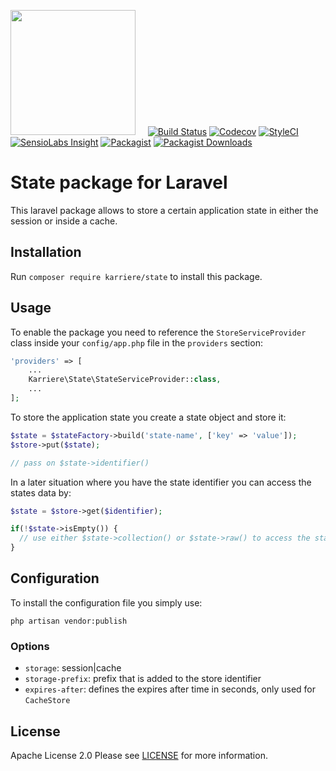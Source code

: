 <a href="https://www.karriere.at/" target="_blank"><img width="200" src="http://www.karriere.at/images/layout/katlogo.svg"></a>
<span>&nbsp;&nbsp;&nbsp;</span>
[![Build Status](https://img.shields.io/travis/karriereat/state.svg?style=flat-square)](https://travis-ci.org/karriereat/state)
[![Codecov](https://img.shields.io/codecov/c/github/karriereat/state.svg?style=flat-square)](https://codecov.io/gh/karriereat/state)
[![StyleCI](https://styleci.io/repos/74701405/shield?branch=master)](https://styleci.io/repos/74701405)
[![SensioLabs Insight](https://img.shields.io/sensiolabs/i/d6fab7b5-18d3-43f3-a9c5-f3088a3f874a.svg?style=flat-square)](https://insight.sensiolabs.com/projects/d6fab7b5-18d3-43f3-a9c5-f3088a3f874a)
[![Packagist](https://img.shields.io/packagist/v/karriere/state.svg)](https://packagist.org/packages/karriere/state)
[![Packagist Downloads](https://img.shields.io/packagist/dt/karriere/state.svg?style=flat-square)](https://packagist.org/packages/karriere/state)

# State package for Laravel

This laravel package allows to store a certain application state in either the session or inside a cache.

## Installation

Run `composer require karriere/state` to install this package.

## Usage

To enable the package you need to reference the `StoreServiceProvider` class inside your `config/app.php` file in the `providers` section:
```php
'providers' => [
    ...
    Karriere\State\StateServiceProvider::class,
    ...
];
```

To store the application state you create a state object and store it:
```php
$state = $stateFactory->build('state-name', ['key' => 'value']);
$store->put($state);

// pass on $state->identifier()
```

In a later situation where you have the state identifier you can access the states data by:
```php
$state = $store->get($identifier);

if(!$state->isEmpty()) {
  // use either $state->collection() or $state->raw() to access the state data
}
```

## Configuration
To install the configuration file you simply use:
```
php artisan vendor:publish
```

### Options
* `storage`: session|cache
* `storage-prefix`: prefix that is added to the store identifier
* `expires-after`: defines the expires after time in seconds, only used for `CacheStore`

## License

Apache License 2.0 Please see [LICENSE](LICENSE) for more information.
